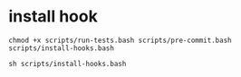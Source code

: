# install hook

`chmod +x scripts/run-tests.bash scripts/pre-commit.bash scripts/install-hooks.bash`

`sh scripts/install-hooks.bash`
